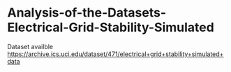 # Analysis-of-the-Datasets-Electrical-Grid-Stability-Simulated
Dataset availble https://archive.ics.uci.edu/dataset/471/electrical+grid+stability+simulated+data
